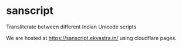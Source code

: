 # sanscript
Transliterate between different Indian Unicode scripts

We are hosted at https://sanscript.ekvastra.in/ using cloudflare pages.
